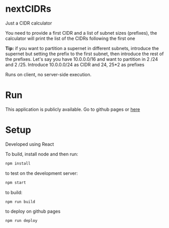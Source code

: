 # nextCIDRs

Just a CIDR calculator

You need to provide a first CIDR and a list of subnet sizes (prefixes), the calculator will print the list of the CIDRs following the first one

<b>Tip:</b> if you want to partition a supernet in different subnets, introduce the supernet but setting the prefix to the first subnet, then introduce the rest of the prefixes. Let's say you have 10.0.0.0/16 and want to partition in 2 /24 and 2 /25. Introduce 10.0.0.0/24 as CIDR and 24, 25*2 as prefixes  

Runs on client, no server-side execution. 

# Run
This application is publicly available. Go to github pages or [here](https://ajcross.net/nextCIDR)

# Setup
Developed using React

To build, install node and then run:
```sh
npm install
```

to test on the development server:
```sh
npm start
```

to build:
```sh
npm run build
```

to deploy on github pages
```sh
npm run deploy
```
